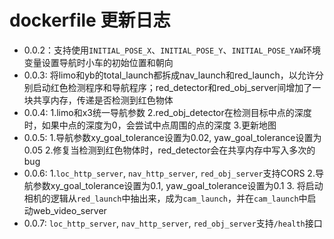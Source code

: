 # dockerfile 更新日志

- 0.0.2：支持使用`INITIAL_POSE_X`、`INITIAL_POSE_Y`、`INITIAL_POSE_YAW`环境变量设置导航时小车的初始位置和朝向
- 0.0.3: 将limo和yb的total_launch都拆成nav_launch和red_launch，以允许分别启动红色检测程序和导航程序；red_detector和red_obj_server间增加了一块共享内存，传递是否检测到红色物体
- 0.0.4: 1.limo和x3统一导航参数 2.red_obj_detector在检测目标中点的深度时，如果中点的深度为0，会尝试中点周围的点的深度 3.更新地图
- 0.0.5: 1.导航参数xy_goal_tolerance设置为0.02, yaw_goal_tolerance设置为0.05 2.修复当检测到红色物体时，red_detector会在共享内存中写入多次的bug
- 0.0.6: 1.`loc_http_server`, `nav_http_server`, `red_obj_server`支持CORS 2.导航参数xy_goal_tolerance设置为0.1, yaw_goal_tolerance设置为0.1 3. 将启动相机的逻辑从`red_launch`中抽出来，成为`cam_launch`，并在`cam_launch`中启动web_video_server
- 0.0.7: `loc_http_server`, `nav_http_server`, `red_obj_server`支持`/health`接口